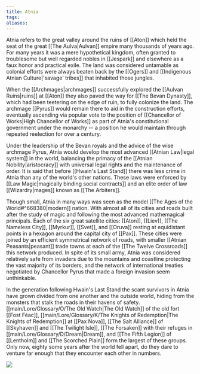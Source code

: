 ```yaml
---
title: Atnia
tags: 
aliases:
---
```

Atnia refers to the great valley around the ruins of [[Aton]] which held the seat of the great [[The Aulva|Aulvan]] empire many thousands of years ago. For many years it was a mere hypothetical kingdom, often granted to troublesome but well regarded nobles in [[Jespark]] and elsewhere as a faux honor and practical exile. The land was considered untamable as colonial efforts were always beaten back by the [[Ogers]] and [[Indigenous Atnian Culture|'savage' tribes]] that inhabited those jungles. 

When the [[Archmages|archmages]] successfully explored the [[Aulvan Ruins|ruins]] at [[Aton]] they also paved the way for  [[The Bevan Dynasty]], which had been teetering on the edge of ruin, to fully colonize the land. The archmage [[Pyrus]] would remain there to aid in the construction efforts, eventually ascending via popular vote to the position of [[Chancellor of Works|High Chancellor of Works]] as part of Atnia's constitutional government under the monarchy -- a position he would maintain through repeated reelection for over a century.

Under the leadership of the Bevan royals and the advice of the wise archmage Pyrus, Atnia would develop the most advanced [[Atnian Law|legal system]] in the world, balancing the primacy of the [[Atnian Nobility|aristocracy]] with universal legal rights and the maintenance of order. It is said that before [[Hwain's Last Stand]] there was less crime in Atnia than any of the world's other nations. These laws were enforced by [[Law Magic|magically binding social contracts]] and an elite order of law [[Wizardry|mages]] known as [[The Arbiters]]. 

Though small, Atnia in many ways was seen as the model [[The Ages of the World#^668380|modern]] nation. With almost all of its cities and roads built after the study of magic and following the most advanced mathemagical principals. Each of the six great satellite cities: [[Aton]], [[Liev]], [[The Nameless City]], [[Myrkur]], [[Svet]], and [[Oruva]] resting at equidistant points in a hexagon around the capital city of [[Pax]]. These cities were joined by an efficient symmetrical network of roads, with smaller [[Atnian Peasants|peasant]] trade towns at each of the [[The Twelve Crossroads]] this network produced. In spite of its small army, Atnia was considered relatively safe from invaders due to the mountains and coastline protecting the vast majority of its borders, and the network of international treaties negotiated by Chancellor Pyrus that made a foreign invasion seem unthinkable.

In the generation following Hwain's Last Stand the scant survivors in Atnia have grown divided from one another and the outside world, hiding from the monsters that stalk the roads in their havens of safety. [[main/Lore/Glossary/O/The Old Watch|The Old Watch]] of the old fort [[Fost Féac]], [[main/Lore/Glossary/K/The Knights of Redemption|The Knights of Redemption]] at [[Pax Nova]], [[The Salt Alliance]] of [[Skyhaven]] and [[The Twilight Isle]], [[The Forsaken]] with their refuges in [[main/Lore/Glossary/D/Dream|Dream]], and [[The Fifth Legion]] of [[Lentholm]] and [[The Scorched Plain]] form the largest of these groups. Only now, eighty some years after the world fell apart, do they dare to venture far enough that they encounter each other in numbers.

**![](https://lh7-us.googleusercontent.com/docsz/AD_4nXelaOX687pRk6uSuS15A9-vqlZEgmYpIQy7NQU1wdM7R8mO99SQyWgAulJFkCByw2vMrwmpZhUq1Tqc1YEIFuSQSAZKrPYbFfafH9TskUPRE1xu3vlCsYGEpUX2KHMJ1W16RMOdPbxWPMMouG6ObacxFI3a?key=dZdfsxfDif5c9V2SkvXfsw)**